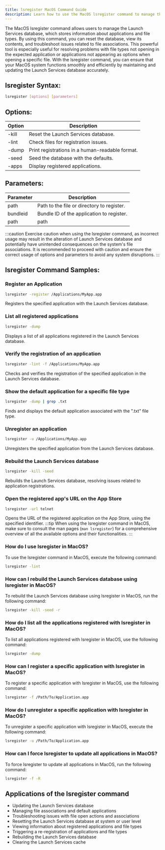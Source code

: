 ```yaml
---
title: lsregister MacOS Command Guide
description: Learn how to use the MacOS lsregister command to manage the Launch Services database efficiently.
---
```


The MacOS lsregister command allows users to manage the Launch Services database, which stores information about applications and file types. By using this command, you can reset the database, view its contents, and troubleshoot issues related to file associations. This powerful tool is especially useful for resolving problems with file types not opening in the expected application or applications not appearing as options when opening a specific file. With the lsregister command, you can ensure that your MacOS system functions smoothly and efficiently by maintaining and updating the Launch Services database accurately.
## lsregister Syntax:
```bash
lsregister [options] [parameters]
```

## Options:
| Option         | Description                               |
|----------------|-------------------------------------------|
| -kill          | Reset the Launch Services database.        |
| -lint          | Check files for registration issues.       |
| -dump          | Print registrations in a human-readable format. |
| -seed          | Seed the database with the defaults.       |
| -apps          | Display registered applications.           |

## Parameters:
| Parameter      | Description                               |
|----------------|-------------------------------------------|
| path           | Path to the file or directory to register. |
| bundleid       | Bundle ID of the application to register.  |
| path|path      | Register a file type and the app that should open it. |

:::caution
Exercise caution when using the lsregister command, as incorrect usage may result in the alteration of Launch Services database and potentially have unintended consequences on the system's file associations. It is recommended to proceed with caution and ensure the correct usage of options and parameters to avoid any system disruptions.
:::
## lsregister Command Samples:
### Register an Application
```bash
lsregister -register /Applications/MyApp.app
```
Registers the specified application with the Launch Services database.

### List all registered applications
```bash
lsregister -dump
```
Displays a list of all applications registered in the Launch Services database.

### Verify the registration of an application
```bash
lsregister -lint -f /Applications/MyApp.app
```
Checks and verifies the registration of the specified application in the Launch Services database.

### Show the default application for a specific file type
```bash
lsregister -dump | grep .txt
```
Finds and displays the default application associated with the ".txt" file type.

### Unregister an application
```bash
lsregister -u /Applications/MyApp.app
```
Unregisters the specified application from the Launch Services database.

### Rebuild the Launch Services database
```bash
lsregister -kill -seed
```
Rebuilds the Launch Services database, resolving issues related to application registrations.

### Open the registered app's URL on the App Store
```bash
lsregister -url telnet
```
Opens the URL of the registered application on the App Store, using the specified identifier.
:::tip
When using the lsregister command in MacOS, make sure to consult the man pages (`man lsregister`) for a comprehensive overview of all the available options and their functionalities.
:::

### How do I use lsregister in MacOS?
To use the lsregister command in MacOS, execute the following command:
```bash
lsregister -lint
```

### How can I rebuild the Launch Services database using lsregister in MacOS?
To rebuild the Launch Services database using lsregister in MacOS, run the following command:
```bash
lsregister -kill -seed -r
```

### How do I list all the applications registered with lsregister in MacOS?
To list all applications registered with lsregister in MacOS, use the following command:
```bash
lsregister -dump
```

### How can I register a specific application with lsregister in MacOS?
To register a specific application with lsregister in MacOS, use the following command:
```bash
lsregister -f /Path/To/Application.app
```

### How do I unregister a specific application with lsregister in MacOS?
To unregister a specific application with lsregister in MacOS, execute the following command:
```bash
lsregister -u /Path/To/Application.app
```

### How can I force lsregister to update all applications in MacOS?
To force lsregister to update all applications in MacOS, run the following command:
```bash
lsregister -f -R
```
## Applications of the lsregister command

- Updating the Launch Services database
- Managing file associations and default applications
- Troubleshooting issues with file open actions and associations
- Resetting the Launch Services database at system or user level
- Viewing information about registered applications and file types
- Triggering a re-registration of applications and file types
- Rebuilding the Launch Services database
- Clearing the Launch Services cache